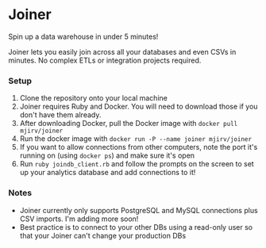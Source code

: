 # Joiner
Spin up a data warehouse in under 5 minutes!

Joiner lets you easily join across all your databases and even CSVs in minutes. No complex ETLs or integration projects required.

### Setup
1. Clone the repository onto your local machine
2. Joiner requires Ruby and Docker. You will need to download those if you don't have them already.
3. After downloading Docker, pull the Docker image with `docker pull mjirv/joiner`
4. Run the docker image with `docker run -P --name joiner mjirv/joiner`
5. If you want to allow connections from other computers, note the port it's running on (using `docker ps`) and make sure it's open
5. Run `ruby joindb_client.rb` and follow the prompts on the screen to set up your analytics database and add connections to it!

### Notes
- Joiner currently only supports PostgreSQL and MySQL connections plus CSV imports. I'm adding more soon!
- Best practice is to connect to your other DBs using a read-only user so that your Joiner can't change your production DBs
